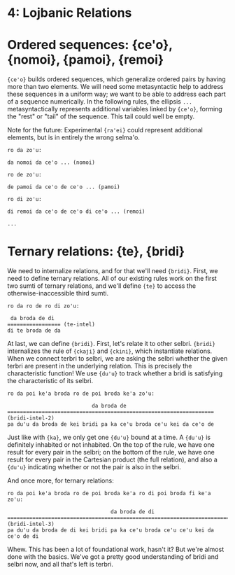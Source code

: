 # 4: Lojbanic Relations

# Ordered sequences: {ce'o}, {nomoi}, {pamoi}, {remoi}

`{ce'o}` builds ordered sequences, which generalize ordered pairs by having
more than two elements. We will need some metasyntactic help to address these
sequences in a uniform way; we want to be able to address each part of a
sequence numerically. In the following rules, the ellipsis `...`
metasyntactically represents additional variables linked by `{ce'o}`, forming
the "rest" or "tail" of the sequence. This tail could well be empty.

Note for the future: Experimental `{ra'ei}` could represent additional
elements, but is in entirely the wrong selma'o.

    ro da zo'u:

    da nomoi da ce'o ... (nomoi)

    ro de zo'u:

    de pamoi da ce'o de ce'o ... (pamoi)

    ro di zo'u:

    di remoi da ce'o de ce'o di ce'o ... (remoi)

    ...

# Ternary relations: {te}, {bridi}

We need to internalize relations, and for that we'll need `{bridi}`. First, we
need to define ternary relations. All of our existing rules work on the first
two sumti of ternary relations, and we'll define `{te}` to access the
otherwise-inaccessible third sumti.

    ro da ro de ro di zo'u:

     da broda de di
    ================= (te-intel)
    di te broda de da

At last, we can define `{bridi}`. First, let's relate it to other selbri.
`{bridi}` internalizes the rule of `{ckaji}` and `{ckini}`, which instantiate
relations. When we connect terbri to selbri, we are asking the selbri whether
the given terbri are present in the underlying relation. This is precisely the
characteristic function! We use `{du'u}` to track whether a bridi is
satisfying the characteristic of its selbri.

    ro da poi ke'a broda ro de poi broda ke'a zo'u:

                               da broda de
    ================================================================== (bridi-intel-2)
    pa du'u da broda de kei bridi pa ka ce'u broda ce'u kei da ce'o de

Just like with `{ka}`, we only get one `{du'u}` bound at a time. A `{du'u}` is
definitely inhabited or not inhabited. On the top of the rule, we have one
result for every pair in the selbri; on the bottom of the rule, we have one
result for every pair in the Cartesian product (the full relation), and also a
`{du'u}` indicating whether or not the pair is also in the selbri.

And once more, for ternary relations:

    ro da poi ke'a broda ro de poi broda ke'a ro di poi broda fi ke'a zo'u:

                                     da broda de di
    ============================================================================= (bridi-intel-3)
    pa du'u da broda de di kei bridi pa ka ce'u broda ce'u ce'u kei da ce'o de di

Whew. This has been a lot of foundational work, hasn't it? But we're almost
done with the basics. We've got a pretty good understanding of bridi and
selbri now, and all that's left is terbri.
